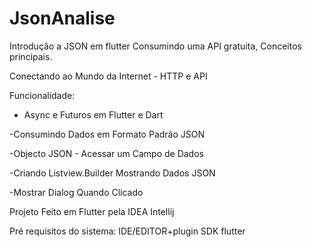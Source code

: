 # JsonAnalise
Introdução a JSON em flutter Consumindo uma API gratuita, Conceitos principais. 

Conectando ao Mundo da
Internet - HTTP e API

Funcionalidade:

- Async e Futuros em Flutter e Dart

-Consumindo Dados em Formato Padrão
JSON

-Objecto JSON - Acessar um Campo de
Dados

-Criando Listview.Builder Mostrando Dados
JSON

-Mostrar Dialog Quando Clicado

Projeto Feito em Flutter pela IDEA Intellij

Pré requisitos do sistema:
IDE/EDITOR+plugin
SDK flutter

